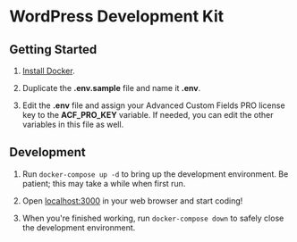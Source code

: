 # WordPress Development Kit

## Getting Started

1.  [Install Docker][Docker].

2.  Duplicate the __.env.sample__ file and name it __.env__.

3.  Edit the __.env__ file and assign your Advanced Custom Fields PRO license
    key to the __ACF_PRO_KEY__ variable. If needed, you can edit the other
    variables in this file as well.

[Docker]: https://store.docker.com/search?type=edition&offering=community


## Development

1.  Run `docker-compose up -d` to bring up the development environment. Be
    patient; this may take a while when first run.

2.  Open [localhost:3000](http://localhost:3000) in your web browser and start
    coding!

4.  When you're finished working, run `docker-compose down` to safely close the
    development environment.
